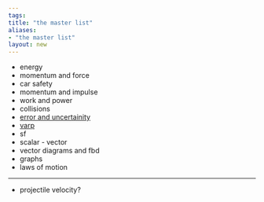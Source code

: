 ```yaml
---
tags: 
title: "the master list"
aliases:
- "the master list"
layout: new
---
```


- energy
- momentum and force
- car safety
- momentum and impulse
- work and power
- collisions
- [error and uncertainity](../error)
- [varp](../fourCorrectness)
- sf
- scalar - vector
- vector diagrams and fbd
- graphs
- laws of motion

---

- projectile velocity?